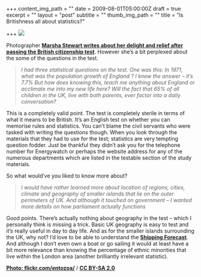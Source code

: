 +++
content_img_path = ""
date = 2009-08-01T05:00:00Z
draft = true
excerpt = ""
layout = "post"
subtitle = ""
thumb_img_path = ""
title = "Is Britishness all about statistics?"

+++
![](/images/Notebook.jpg)

Photographer [**Marsha Stewart writes about her delight and relief after passing the British citizenship test**](http://prairie.typepad.com/my_weblog/2009/08/bits-and-pieces.html#tpe-action-posted-6a010536295671970c0115715c24da970c). However she’s a bit perplexed about the some of the questions in the test.

> _I had three statistical questions on the test. One was this: In 1971, what was the population growth of England ? I knew the answer – it’s 7.7% But how does knowing this, teach me anything about England or acclimate me into my new life here? Will the fact that 65% of all children in the UK, live with both parents, ever factor into a daily conversation?_

This is a completely valid point. The test is completely sterile in terms of what it means to be British. It’s an English test on whether you can memorise rules and statistics. You can’t blame the civil servants who were tasked with writing the questions though. When you look through the materials that they had to use for the test; statistics are very tempting question fodder. Just be thankful they didn’t ask you for the telephone number for Energywatch or perhaps the website address for any of the numerous departments which are listed in the testable section of the study materials.

So what would’ve you liked to know more about?

> _I would have rather learned more about location of regions, cities, climate and geography of smaller islands that lie on the outer perimeters of UK. And although it touched on government – I wanted more details on how parliament actually functions_

Good points. There’s actually nothing about geography in the test – which I personally think is missing a trick. Basic UK geography is easy to test and it’s really useful in day to day life. And as for the smaller islands surrounding the UK, why not? I’d love to be able to understand the [**Shipping Forecast**](https://en.wikipedia.org/wiki/Shipping_Forecast). And although I don’t even own a boat or go sailing it would at least have a bit more relevance than knowing the percentage of ethnic minorities that live within the London area (another brilliantly irrelevant statistic).

[**Photo: flickr.com/entozoa/**](https://www.flickr.com/photos/entozoa/) / [**CC BY-SA 2.0**](https://creativecommons.org/licenses/by-sa/2.0/)